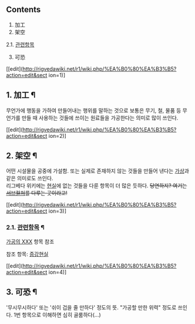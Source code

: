 ## Contents

    

1. 加工 
2. 架空 
    

2.1. [관련항목](%EA%B0%80%EA%B3%B5%EC%9D%98%20XXX.md)

3. 可恐 

[[edit](http://rigvedawiki.net/r1/wiki.php/%EA%B0%80%EA%B3%B5?action=edit&sect
ion=1)]

## 1. 加工 ¶

무언가에 행동을 가하여 만들어내는 행위를 말하는 것으로 보통은 무기, 철, 물품 등 무언가를 만들 때 사용하는 것들에 쓰이는 원료들을
가공한다는 의미로 많이 쓰인다.

  

[[edit](http://rigvedawiki.net/r1/wiki.php/%EA%B0%80%EA%B3%B5?action=edit&sect
ion=2)]

## 2. 架空 ¶

어떤 시설물을 공중에 가설함. 또는 실제로 존재하지 않는 것들을 만들어 낸다는 [가상](%EA%B0%80%EC%83%81.md)과 같은
의미로도 쓰인다.  
리그베다 위키에는 [현실](%ED%98%84%EC%8B%A4.md)에 없는 것들을 다룬 항목이 더 많은 듯하다. <del>당연하지?
여기는 [서브컬처](%EC%84%9C%EB%B8%8C%EC%BB%AC%EC%B2%98.md)를 다루는 곳이라고!</del>

[[edit](http://rigvedawiki.net/r1/wiki.php/%EA%B0%80%EA%B3%B5?action=edit&sect
ion=3)]

### 2.1. [관련항목](%EA%B0%80%EA%B3%B5%EC%9D%98%20XXX.md) ¶

  

[가공의 XXX](%EA%B0%80%EA%B3%B5%EC%9D%98%20XXX.md) 항목 참조

  

참조 항목: [증강현실](%EC%A6%9D%EA%B0%95%ED%98%84%EC%8B%A4.md)

  

[[edit](http://rigvedawiki.net/r1/wiki.php/%EA%B0%80%EA%B3%B5?action=edit&sect
ion=4)]

## 3. 可恐 ¶

'무시무시하다' 또는 '쉬이 겁을 줄 만하다' 정도의 뜻. "가공할 만한 위력" 정도로 쓰인다. 1번 항목으로 이해하면 심히
골룸하다(...)

